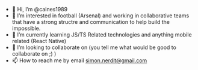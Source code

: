 - 👋 Hi, I’m @caines1989
- 👀 I’m interested in football (Arsenal) and working in collaborative teams that have a strong structre and communication to help build the impossible.
- 🌱 I’m currently learning JS/TS Related technologies and anything mobile related (React Native)
- 💞️ I’m looking to collaborate on (you tell me what would be good to collaborate on ;) )
- 📫 How to reach me by email simon.nerdit@gmail.com

<!---
caines1989/caines1989 is a ✨ special ✨ repository because its `README.md` (this file) appears on your GitHub profile.
You can click the Preview link to take a look at your changes.
--->
